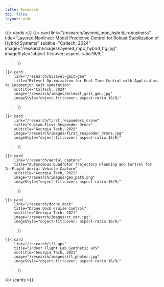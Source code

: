 ```yaml
---
title: Research
toc: false
layout: wide
---
```


{{< cards >}}
    {{< card
        link="/research/layered_mpc_hybrid_robustness"
        title="Layered Nonlinear Model Predictive Control for Robust Stabilization of Hybrid Systems"
        subtitle="Caltech, 2024"
        image="/research/images/layered_mpc_hybrid_fig.jpg"
        imageStyle="object-fit:cover; aspect-ratio:16/9;"
  >}}

    {{< card
        link="/research/bilevel-gait-gen"
        title="Bilevel Optimization for Real-Time Control with Application to Locomotion Gait Generation"
        subtitle="Caltech, 2024"
        image="/research/images/bilevel_gait_gen.jpg"
        imageStyle="object-fit:cover; aspect-ratio:16/9;"
  >}}

    {{< card
        link="/research/first_responders_drone"
        title="Custom First Responder Drone"
        subtitle="Georgia Tech, 2022"
        image="/research/images/first_responder_drone.jpg"
        imageStyle="object-fit:cover; aspect-ratio:16/9;"
  >}}

    {{< card
        link="/research/aerial_capture"
        title="Autonomous Quadrotor Trajectory Planning and Control for In-Flight Aerial Vehicle Capture"
        subtitle="Georgia Tech, 2021"
        image="/research/images/geo_path.png"
        imageStyle="object-fit:cover; aspect-ratio:16/9;"
  >}}

    {{< card
        link="/research/drone_dock"
        title="Drone Dock Cruise Control"
        subtitle="Georgia Tech, 2021"
        image="/research/images/rc_car.jpg"
        imageStyle="object-fit:cover; aspect-ratio:16/9;"
  >}}

    {{< card
        link="/research/ifl_gps"
        title="Indoor Flight Lab Synthetic GPS"
        subtitle="Georgia Tech, 2021"
        image="/research/images/ifl_photon.jpg"
        imageStyle="object-fit:cover; aspect-ratio:16/9;"
  >}}

{{< /cards >}}